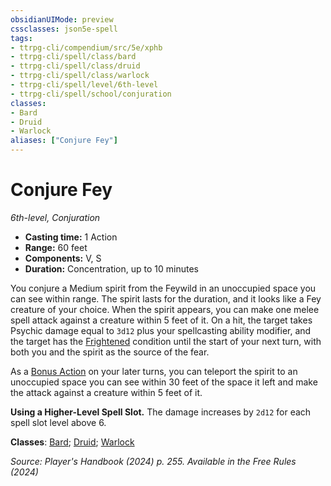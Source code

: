 ```yaml
---
obsidianUIMode: preview
cssclasses: json5e-spell
tags:
- ttrpg-cli/compendium/src/5e/xphb
- ttrpg-cli/spell/class/bard
- ttrpg-cli/spell/class/druid
- ttrpg-cli/spell/class/warlock
- ttrpg-cli/spell/level/6th-level
- ttrpg-cli/spell/school/conjuration
classes:
- Bard
- Druid
- Warlock
aliases: ["Conjure Fey"]
---
```

# Conjure Fey
*6th-level, Conjuration*  


- **Casting time:** 1 Action
- **Range:** 60 feet
- **Components:** V, S
- **Duration:** Concentration, up to 10 minutes

You conjure a Medium spirit from the Feywild in an unoccupied space you can see within range. The spirit lasts for the duration, and it looks like a Fey creature of your choice. When the spirit appears, you can make one melee spell attack against a creature within 5 feet of it. On a hit, the target takes Psychic damage equal to `3d12` plus your spellcasting ability modifier, and the target has the [Frightened](3-Mechanics/CLI/rules/conditions.md#Frightened) condition until the start of your next turn, with both you and the spirit as the source of the fear.

As a [Bonus Action](3-Mechanics/CLI/rules/variant-rules/bonus-action-xphb.md) on your later turns, you can teleport the spirit to an unoccupied space you can see within 30 feet of the space it left and make the attack against a creature within 5 feet of it.

**Using a Higher-Level Spell Slot.** The damage increases by `2d12` for each spell slot level above 6.

**Classes**: [Bard](3-Mechanics/CLI/lists/list-spells-classes-bard.md); [Druid](3-Mechanics/CLI/lists/list-spells-classes-druid.md); [Warlock](3-Mechanics/CLI/lists/list-spells-classes-warlock.md)

*Source: Player's Handbook (2024) p. 255. Available in the Free Rules (2024)*